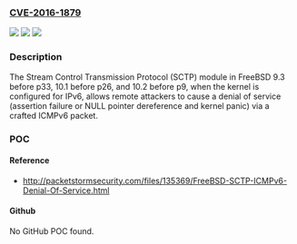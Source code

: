 ### [CVE-2016-1879](https://cve.mitre.org/cgi-bin/cvename.cgi?name=CVE-2016-1879)
![](https://img.shields.io/static/v1?label=Product&message=n%2Fa&color=blue)
![](https://img.shields.io/static/v1?label=Version&message=n%2Fa&color=blue)
![](https://img.shields.io/static/v1?label=Vulnerability&message=n%2Fa&color=brighgreen)

### Description

The Stream Control Transmission Protocol (SCTP) module in FreeBSD 9.3 before p33, 10.1 before p26, and 10.2 before p9, when the kernel is configured for IPv6, allows remote attackers to cause a denial of service (assertion failure or NULL pointer dereference and kernel panic) via a crafted ICMPv6 packet.

### POC

#### Reference
- http://packetstormsecurity.com/files/135369/FreeBSD-SCTP-ICMPv6-Denial-Of-Service.html

#### Github
No GitHub POC found.

